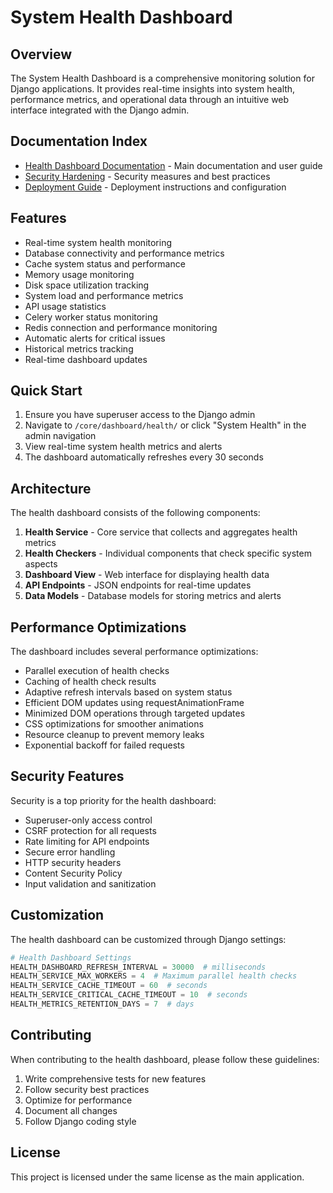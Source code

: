 # System Health Dashboard

## Overview

The System Health Dashboard is a comprehensive monitoring solution for Django applications. It provides real-time insights into system health, performance metrics, and operational data through an intuitive web interface integrated with the Django admin.

## Documentation Index

- [Health Dashboard Documentation](health_dashboard.md) - Main documentation and user guide
- [Security Hardening](health_dashboard_security.md) - Security measures and best practices
- [Deployment Guide](health_dashboard_deployment.md) - Deployment instructions and configuration

## Features

- Real-time system health monitoring
- Database connectivity and performance metrics
- Cache system status and performance
- Memory usage monitoring
- Disk space utilization tracking
- System load and performance metrics
- API usage statistics
- Celery worker status monitoring
- Redis connection and performance monitoring
- Automatic alerts for critical issues
- Historical metrics tracking
- Real-time dashboard updates

## Quick Start

1. Ensure you have superuser access to the Django admin
2. Navigate to `/core/dashboard/health/` or click "System Health" in the admin navigation
3. View real-time system health metrics and alerts
4. The dashboard automatically refreshes every 30 seconds

## Architecture

The health dashboard consists of the following components:

1. **Health Service** - Core service that collects and aggregates health metrics
2. **Health Checkers** - Individual components that check specific system aspects
3. **Dashboard View** - Web interface for displaying health data
4. **API Endpoints** - JSON endpoints for real-time updates
5. **Data Models** - Database models for storing metrics and alerts

## Performance Optimizations

The dashboard includes several performance optimizations:

- Parallel execution of health checks
- Caching of health check results
- Adaptive refresh intervals based on system status
- Efficient DOM updates using requestAnimationFrame
- Minimized DOM operations through targeted updates
- CSS optimizations for smoother animations
- Resource cleanup to prevent memory leaks
- Exponential backoff for failed requests

## Security Features

Security is a top priority for the health dashboard:

- Superuser-only access control
- CSRF protection for all requests
- Rate limiting for API endpoints
- Secure error handling
- HTTP security headers
- Content Security Policy
- Input validation and sanitization

## Customization

The health dashboard can be customized through Django settings:

```python
# Health Dashboard Settings
HEALTH_DASHBOARD_REFRESH_INTERVAL = 30000  # milliseconds
HEALTH_SERVICE_MAX_WORKERS = 4  # Maximum parallel health checks
HEALTH_SERVICE_CACHE_TIMEOUT = 60  # seconds
HEALTH_SERVICE_CRITICAL_CACHE_TIMEOUT = 10  # seconds
HEALTH_METRICS_RETENTION_DAYS = 7  # days
```

## Contributing

When contributing to the health dashboard, please follow these guidelines:

1. Write comprehensive tests for new features
2. Follow security best practices
3. Optimize for performance
4. Document all changes
5. Follow Django coding style

## License

This project is licensed under the same license as the main application.